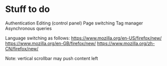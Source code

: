 # Stuff to do
Authentication
Editing (control panel)
Page switching
Tag manager
Asynchronous queries

Language switching as follows:
https://www.mozilla.org/en-US/firefox/new/
https://www.mozilla.org/en-GB/firefox/new/
https://www.mozilla.org/zh-CN/firefox/new/

Note: vertical scrollbar may push content left